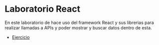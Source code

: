 # Laboratorio React

En este laboratorio de hace uso del framework React y sus librerias para realizar llamadas a APIs y poder mostrar y buscar datos dentro de esta.

- [Ejercicio](https://github.com/dahurtado/LemonCode/tree/main/react/ejercicio)